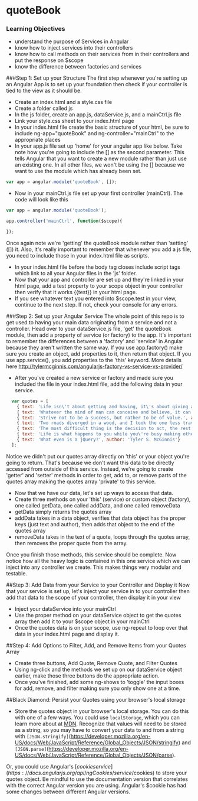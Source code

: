 quoteBook
=========

### Learning Objectives
  - understand the purpose of Services in Angular
  - know how to inject services into their controllers
  - know how to call methods on their services from in their controllers and put the response on $scope
  - know the difference between factories and services



###Step 1: Set up your Structure
The first step whenever you're setting up an Angular App is to set up your foundation then check if your controller is tied to the view as it should be.
* Create an index.html and a style.css file
* Create a folder called js
* In the js folder, create an app.js, dataService.js, and a mainCtrl.js file
* Link your style.css sheet to your index.html page
* In your index.html file create the basic structure of your html, be sure to include ng-app="quoteBook" and ng-controller="mainCtrl" to the appropriate places
* In your app.js file set up 'home' for your angular app like below. Take note how you're going to include the [] as the second parameter. This tells Angular that you want to create a new module rather than just use an existing one. In all other files, we won't be using the [] because we want to use the module which has already been set.
```javascript
var app = angular.module('quoteBook', []);
```
* Now in your mainCtrl.js file set up your first controller (mainCtrl). The code will look like this
```javascript
var app = angular.module('quoteBook');

app.controller('mainCtrl', function($scope){

});
```
Once again note we're 'getting' the quoteBook module rather than 'setting' ([]) it. Also, it's really important to remember that whenever you add a js file, you need to include those in your index.html file as scripts.
* In your index.html file before the body tag closes include script tags which link to all your Angular files in the 'js' folder.
* Now that your app and controller are set up and they're linked in your html page, add a test property to your scope object in your controller then verify that it works {{test}} in your html page.
* If you see whatever text you entered into $scope.test in your view, continue to the next step. If not, check your console for any errors.


###Step 2: Set up your Angular Service
The whole point of this repo is to get used to having your main data originating from a service and not a controller. Head over to your dataService.js file, 'get' the quoteBook module, then add a property of service (or factory) to the app. It's important to remember the differences between a 'factory' and 'service' in Angular because they aren't written the same way. If you use app.factory() make sure you create an object, add properties to it, then return that object. If you use app.service(), you add properties to the 'this' keyword. More details here http://tylermcginnis.com/angularjs-factory-vs-service-vs-provider/
* After you've created a new service or factory and made sure you included the file in your index.html file, add the following data in your service.
```javascript
  var quotes = [
    { text: 'Life isn\'t about getting and having, it\'s about giving and being.', author: 'Kevin Kruse'},
    { text: 'Whatever the mind of man can conceive and believe, it can achieve', author: 'Napoleon Hill'},
    { text: 'Strive not to be a success, but rather to be of value.', author: 'Albert Einstein'},
    { text: 'Two roads diverged in a wood, and I took the one less traveled by, And that has made all the difference.', author: 'Robert Frost'},
    { text: 'The most difficult thing is the decision to act, the rest is merely tenacity.', author: 'Amelia Earhart'},
    { text: 'Life is what happens to you while you\'re busy making other plans.', author: 'John Lennon'},
    { text: 'What even is a jQuery?', author: 'Tyler S. McGinnis'}
  ];
```
Notice we didn't put our quotes array directly on 'this' or your object you're going to return. That's because we don't want this data to be directly accessed from outside of this service. Instead, we're going to create 'getter' and 'setter' methods in order to get, add to, or remove parts of the quotes array making the quotes array 'private' to this service.

* Now that we have our data, let's set up ways to access that data.
* Create three methods on your 'this' (service) or custom object (factory), one called getData, one called addData, and one called removeData
* getData simply returns the quotes array
* addData takes in a data object, verifies that data object has the proper keys (just text and author), then adds that object to the end of the quotes array
* removeData takes in the text of a quote, loops through the quotes array, then removes the proper quote from the array.

Once you finish those methods, this service should be complete. Now notice how all the heavy logic is contained in this one service which we can inject into any controller we create. This makes things very modular and testable.

##Step 3: Add Data from your Service to your Controller and Display it
Now that your service is set up, let's inject your service in to your controller then add that data to the scope of your controller, then display it in your view
* Inject your dataService into your mainCtrl
* Use the proper method on your dataService object to get the quotes array then add it to your $scope object in your mainCtrl
* Once the quotes data is on your scope, use ng-repeat to loop over that data in  your index.html page and display it.

##Step 4: Add Options to Filter, Add, and Remove Items from your Quotes Array
* Create three buttons, Add Quote, Remove Quote, and Filter Quotes
* Using ng-click and the methods we set up on our dataService object earlier, make those three buttons do the appropriate action.
* Once you've finished, add some ng-shows to 'toggle' the input boxes for add, remove, and filter making sure you only show one at a time.

##Black Diamond: Persist your Quotes using your browser's local storage
* Store the quotes object in your browser's local storage. You can do this with one of a few ways. You could use `localStorage`, which you can learn more about at [MDN](https://developer.mozilla.org/en-US/docs/Web/API/Web_Storage_API/Using_the_Web_Storage_API). Recognize that values will need to be stored as a string, so you may have to convert your data to and from a string with `[JSON.stringify]`(https://developer.mozilla.org/en-US/docs/Web/JavaScript/Reference/Global_Objects/JSON/stringify) and `[JSON.parse]`(https://developer.mozilla.org/en-US/docs/Web/JavaScript/Reference/Global_Objects/JSON/parse).

Or, you could use Angular's [$cookie service](https://docs.angularjs.org/api/ngCookies/service/$cookies) to store your quotes object. Be mindful to use the documentation version that correlates with the correct Angular version you are using. Angular's $cookie has had some changes between different Angular versions.
